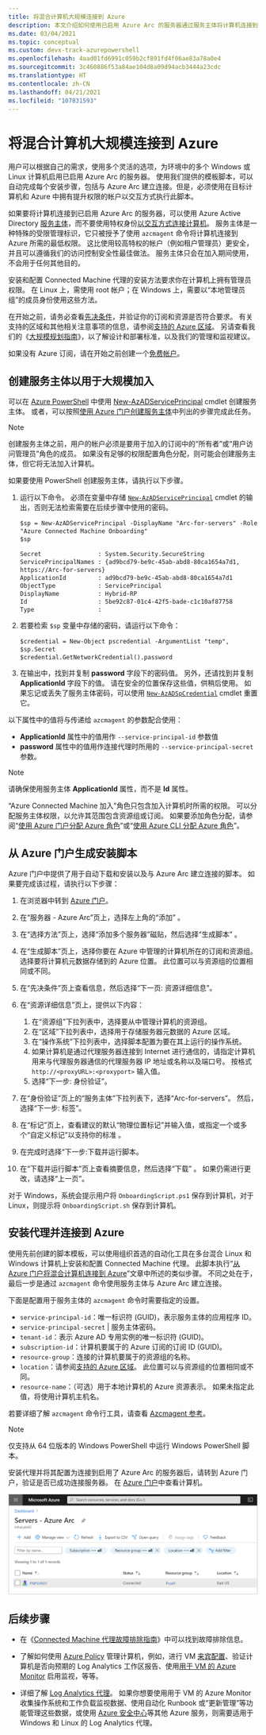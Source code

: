 ```yaml
---
title: 将混合计算机大规模连接到 Azure
description: 本文介绍如何使用已启用 Azure Arc 的服务器通过服务主体将计算机连接到 Azure。
ms.date: 03/04/2021
ms.topic: conceptual
ms.custom: devx-track-azurepowershell
ms.openlocfilehash: 4aad01fd6991c059b2cf891fd4f06ae83a78a0e4
ms.sourcegitcommit: 3c460886f53a84ae104d8a09d94acb3444a23cdc
ms.translationtype: HT
ms.contentlocale: zh-CN
ms.lasthandoff: 04/21/2021
ms.locfileid: "107831593"
---
```

# <a name="connect-hybrid-machines-to-azure-at-scale"></a>将混合计算机大规模连接到 Azure

用户可以根据自己的需求，使用多个灵活的选项，为环境中的多个 Windows 或 Linux 计算机启用已启用 Azure Arc 的服务器。 使用我们提供的模板脚本，可以自动完成每个安装步骤，包括与 Azure Arc 建立连接。但是，必须使用在目标计算机和 Azure 中拥有提升权限的帐户以交互方式执行此脚本。

如果要将计算机连接到已启用 Azure Arc 的服务器，可以使用 Azure Active Directory [服务主体](../../active-directory/develop/app-objects-and-service-principals.md)，而不要使用特权身份[以交互方式连接计算机](onboard-portal.md)。 服务主体是一种特殊的受限管理标识，它只被授予了使用 `azcmagent` 命令将计算机连接到 Azure 所需的最低权限。 这比使用较高特权的帐户（例如租户管理员）更安全，并且可以遵循我们的访问控制安全性最佳做法。 服务主体只会在加入期间使用，不会用于任何其他目的。  

安装和配置 Connected Machine 代理的安装方法要求你在计算机上拥有管理员权限。 在 Linux 上，需使用 root 帐户；在 Windows 上，需要以“本地管理员组”的成员身份使用这些方法。

在开始之前，请务必查看[先决条件](agent-overview.md#prerequisites)，并验证你的订阅和资源是否符合要求。 有关支持的区域和其他相关注意事项的信息，请参阅[支持的 Azure 区域](overview.md#supported-regions)。 另请查看我们的《[大规模规划指南](plan-at-scale-deployment.md)》，以了解设计和部署标准，以及我们的管理和监视建议。  

如果没有 Azure 订阅，请在开始之前创建一个[免费帐户](https://azure.microsoft.com/free/?WT.mc_id=A261C142F)。

## <a name="create-a-service-principal-for-onboarding-at-scale"></a>创建服务主体以用于大规模加入

可以在 [Azure PowerShell](/powershell/azure/install-az-ps) 中使用 [New-AzADServicePrincipal](/powershell/module/Az.Resources/New-AzADServicePrincipal) cmdlet 创建服务主体。 或者，可以按照[使用 Azure 门户创建服务主体](../../active-directory/develop/howto-create-service-principal-portal.md)中列出的步骤完成此任务。

> [!NOTE]
> 创建服务主体之前，用户的帐户必须是要用于加入的订阅中的“所有者”或“用户访问管理员”角色的成员。  如果没有足够的权限配置角色分配，则可能会创建服务主体，但它将无法加入计算机。
>

如果要使用 PowerShell 创建服务主体，请执行以下步骤。

1. 运行以下命令。 必须在变量中存储 [`New-AzADServicePrincipal`](/powershell/module/az.resources/new-azadserviceprincipal) cmdlet 的输出，否则无法检索需要在后续步骤中使用的密码。

    ```azurepowershell-interactive
    $sp = New-AzADServicePrincipal -DisplayName "Arc-for-servers" -Role "Azure Connected Machine Onboarding"
    $sp
    ```

    ```output
    Secret                : System.Security.SecureString
    ServicePrincipalNames : {ad9bcd79-be9c-45ab-abd8-80ca1654a7d1, https://Arc-for-servers}
    ApplicationId         : ad9bcd79-be9c-45ab-abd8-80ca1654a7d1
    ObjectType            : ServicePrincipal
    DisplayName           : Hybrid-RP
    Id                    : 5be92c87-01c4-42f5-bade-c1c10af87758
    Type                  :
    ```

2. 若要检索 `$sp` 变量中存储的密码，请运行以下命令：

    ```azurepowershell-interactive
    $credential = New-Object pscredential -ArgumentList "temp", $sp.Secret
    $credential.GetNetworkCredential().password
    ```

3. 在输出中，找到并复制 **password** 字段下的密码值。 另外，还请找到并复制 **ApplicationId** 字段下的值。 请在安全的位置保存这些值，供稍后使用。 如果忘记或丢失了服务主体密码，可以使用 [`New-AzADSpCredential`](/powershell/module/azurerm.resources/new-azurermadspcredential) cmdlet 重置它。

以下属性中的值将与传递给 `azcmagent` 的参数配合使用：

* **ApplicationId** 属性中的值用作 `--service-principal-id` 参数值
* **password** 属性中的值用作连接代理时所用的 `--service-principal-secret` 参数。

> [!NOTE]
> 请确保使用服务主体 **ApplicationId** 属性，而不是 **Id** 属性。
>

“Azure Connected Machine 加入”角色只包含加入计算机时所需的权限。 可以分配服务主体权限，以允许其范围包含资源组或订阅。 如果要添加角色分配，请参阅“[使用 Azure 门户分配 Azure 角色](../../role-based-access-control/role-assignments-portal.md)”或“[使用 Azure CLI 分配 Azure 角色](../../role-based-access-control/role-assignments-cli.md)”。

## <a name="generate-the-installation-script-from-the-azure-portal"></a>从 Azure 门户生成安装脚本

Azure 门户中提供了用于自动下载和安装以及与 Azure Arc 建立连接的脚本。 如果要完成该过程，请执行以下步骤：

1. 在浏览器中转到 [Azure 门户](https://portal.azure.com)。

1. 在“服务器 - Azure Arc”页上，选择左上角的“添加” 。

1. 在“选择方法”页上，选择“添加多个服务器”磁贴，然后选择“生成脚本”  。

1. 在“生成脚本”页上，选择你要在 Azure 中管理的计算机所在的订阅和资源组。 选择要将计算机元数据存储到的 Azure 位置。 此位置可以与资源组的位置相同或不同。

1. 在“先决条件”页上查看信息，然后选择“下一页: 资源详细信息”。

1. 在“资源详细信息”页上，提供以下内容：

    1. 在“资源组”下拉列表中，选择要从中管理计算机的资源组。
    1. 在“区域”下拉列表中，选择用于存储服务器元数据的 Azure 区域。
    1. 在“操作系统”下拉列表中，选择脚本配置为要在其上运行的操作系统。
    1. 如果计算机是通过代理服务器连接到 Internet 进行通信的，请指定计算机用来与代理服务器通信的代理服务器 IP 地址或名称以及端口号。 按格式 `http://<proxyURL>:<proxyport>` 输入值。
    1. 选择“下一步: 身份验证”。

1. 在“身份验证”页上的“服务主体”下拉列表下，选择“Arc-for-servers”。    然后，选择“下一步: 标签”。

1. 在“标记”页上，查看建议的默认“物理位置标记”并输入值，或指定一个或多个“自定义标记”以支持你的标准  。

1. 在完成时选择“下一步:下载并运行脚本。

1. 在“下载并运行脚本”页上查看摘要信息，然后选择“下载” 。 如果仍需进行更改，请选择“上一页”。

对于 Windows，系统会提示用户将 `OnboardingScript.ps1` 保存到计算机，对于 Linux，则提示将 `OnboardingScript.sh` 保存到计算机。

## <a name="install-the-agent-and-connect-to-azure"></a>安装代理并连接到 Azure

使用先前创建的脚本模板，可以使用组织首选的自动化工具在多台混合 Linux 和 Windows 计算机上安装和配置 Connected Machine 代理。 此脚本执行“[从 Azure 门户将混合计算机连接到 Azure](onboard-portal.md)”文章中所述的类似步骤。 不同之处在于，最后一步是通过 `azcmagent` 命令使用服务主体与 Azure Arc 建立连接。

下面是配置用于服务主体的 `azcmagent` 命令时需要指定的设置。

* `service-principal-id`：唯一标识符 (GUID)，表示服务主体的应用程序 ID。
* `service-principal-secret` | 服务主体密码。
* `tenant-id`：表示 Azure AD 专用实例的唯一标识符 (GUID)。
* `subscription-id`：计算机要属于的 Azure 订阅的订阅 ID (GUID)。
* `resource-group`：连接的计算机要属于的资源组的名称。
* `location`：请参阅[支持的 Azure 区域](overview.md#supported-regions)。 此位置可以与资源组的位置相同或不同。
* `resource-name`：（可选）用于本地计算机的 Azure 资源表示。 如果未指定此值，将使用计算机主机名。

若要详细了解 `azcmagent` 命令行工具，请查看 [Azcmagent 参考](./manage-agent.md)。

>[!NOTE]
>仅支持从 64 位版本的 Windows PowerShell 中运行 Windows PowerShell 脚本。
>

安装代理并将其配置为连接到启用了 Azure Arc 的服务器后，请转到 Azure 门户，验证是否已成功连接服务器。 在 [Azure 门户](https://aka.ms/hybridmachineportal)中查看计算机。

![服务器连接成功](./media/onboard-portal/arc-for-servers-successful-onboard.png)

## <a name="next-steps"></a>后续步骤

- 在《[Connected Machine 代理故障排除指南](troubleshoot-agent-onboard.md)》中可以找到故障排除信息。

- 了解如何使用 [Azure Policy](../../governance/policy/overview.md) 管理计算机，例如，进行 VM [来宾配置](../../governance/policy/concepts/guest-configuration.md)、验证计算机是否向预期的 Log Analytics 工作区报告、使用[用于 VM 的 Azure Monitor](../../azure-monitor/vm/vminsights-enable-policy.md) 启用监视，等等。

- 详细了解 [Log Analytics 代理](../../azure-monitor/agents/log-analytics-agent.md)。 如果你想要使用用于 VM 的 Azure Monitor 收集操作系统和工作负载监视数据、使用自动化 Runbook 或“更新管理”等功能管理这些数据，或使用 [Azure 安全中心](../../security-center/security-center-introduction.md)等其他 Azure 服务，则需要适用于 Windows 和 Linux 的 Log Analytics 代理。
